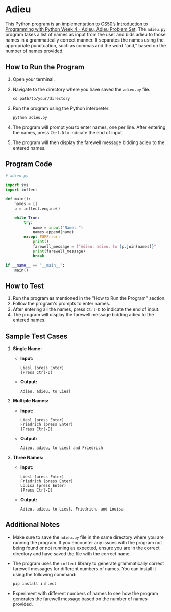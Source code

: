 # Adieu

This Python program is an implementation to [CS50’s Introduction to Programming with Python Week 4 - Adieu, Adieu Problem Set](https://cs50.harvard.edu/python/2022/psets/4/adieu/). The `adieu.py` program takes a list of names as input from the user and bids adieu to those names in a grammatically correct manner. It separates the names using the appropriate punctuation, such as commas and the word "and," based on the number of names provided.

## How to Run the Program

1. Open your terminal.
2. Navigate to the directory where you have saved the `adieu.py` file.

   ```
   cd path/to/your/directory
   ```

3. Run the program using the Python interpreter:

   ```
   python adieu.py
   ```

4. The program will prompt you to enter names, one per line. After entering the names, press `Ctrl-D` to indicate the end of input.

5. The program will then display the farewell message bidding adieu to the entered names.

## Program Code

```python
# adieu.py

import sys
import inflect

def main():
    names = []
    p = inflect.engine()

    while True:
        try:
            name = input("Name: ")
            names.append(name)
        except EOFError:
            print()
            farewell_message = f"Adieu, adieu, to {p.join(names)}"
            print(farewell_message)
            break

if __name__ == "__main__":
    main()
```

## How to Test

1. Run the program as mentioned in the "How to Run the Program" section.
2. Follow the program's prompts to enter names.
3. After entering all the names, press `Ctrl-D` to indicate the end of input.
4. The program will display the farewell message bidding adieu to the entered names.

## Sample Test Cases

1. **Single Name:**
   - **Input:**
     ```
     Liesl (press Enter)
     (Press Ctrl-D)
     ```
   - **Output:**
     ```
     Adieu, adieu, to Liesl
     ```

2. **Multiple Names:**
   - **Input:**
     ```
     Liesl (press Enter)
     Friedrich (press Enter)
     (Press Ctrl-D)
     ```
   - **Output:**
     ```
     Adieu, adieu, to Liesl and Friedrich
     ```

3. **Three Names:**
   - **Input:**
     ```
     Liesl (press Enter)
     Friedrich (press Enter)
     Louisa (press Enter)
     (Press Ctrl-D)
     ```
   - **Output:**
     ```
     Adieu, adieu, to Liesl, Friedrich, and Louisa
     ```

## Additional Notes

- Make sure to save the `adieu.py` file in the same directory where you are running the program. If you encounter any issues with the program not being found or not running as expected, ensure you are in the correct directory and have saved the file with the correct name.
- The program uses the `inflect` library to generate grammatically correct farewell messages for different numbers of names. You can install it using the following command:

  ```
  pip install inflect
  ```

- Experiment with different numbers of names to see how the program generates the farewell message based on the number of names provided.